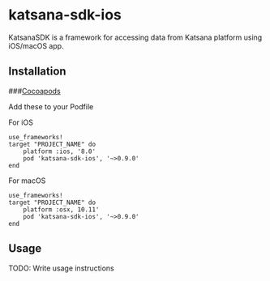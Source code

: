 # katsana-sdk-ios
KatsanaSDK is a framework for accessing data from Katsana platform using iOS/macOS app.

## Installation

###[Cocoapods](https://cocoapods.org/)

Add these to your Podfile

For iOS
```
use_frameworks!
target "PROJECT_NAME" do
    platform :ios, '8.0'
    pod 'katsana-sdk-ios', '~>0.9.0'
end
```

For macOS
```
use_frameworks!
target "PROJECT_NAME" do
    platform :osx, 10.11'
    pod 'katsana-sdk-ios', '~>0.9.0'
end
```

## Usage

TODO: Write usage instructions


